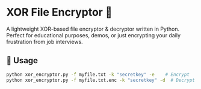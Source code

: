# XOR File Encryptor 🔐

A lightweight XOR-based file encryptor & decryptor written in Python.  
Perfect for educational purposes, demos, or just encrypting your daily frustration from job interviews.

## 🚀 Usage

```bash
python xor_encryptor.py -f myfile.txt -k "secretkey" -e    # Encrypt
python xor_encryptor.py -f myfile.txt.enc -k "secretkey" -d  # Decrypt